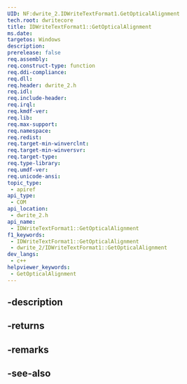 ```yaml
---
UID: NF:dwrite_2.IDWriteTextFormat1.GetOpticalAlignment
tech.root: dwritecore
title: IDWriteTextFormat1::GetOpticalAlignment
ms.date: 
targetos: Windows
description: 
prerelease: false
req.assembly: 
req.construct-type: function
req.ddi-compliance: 
req.dll: 
req.header: dwrite_2.h
req.idl: 
req.include-header: 
req.irql: 
req.kmdf-ver: 
req.lib: 
req.max-support: 
req.namespace: 
req.redist: 
req.target-min-winverclnt: 
req.target-min-winversvr: 
req.target-type: 
req.type-library: 
req.umdf-ver: 
req.unicode-ansi: 
topic_type:
 - apiref
api_type:
 - COM
api_location:
 - dwrite_2.h
api_name:
 - IDWriteTextFormat1::GetOpticalAlignment
f1_keywords:
 - IDWriteTextFormat1::GetOpticalAlignment
 - dwrite_2/IDWriteTextFormat1::GetOpticalAlignment
dev_langs:
 - c++
helpviewer_keywords:
 - GetOpticalAlignment
---
```


## -description

## -returns

## -remarks

## -see-also

